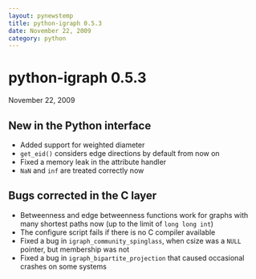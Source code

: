 ```yaml
---
layout: pynewstemp
title: python-igraph 0.5.3
date: November 22, 2009
category: python
---
```


python-igraph 0.5.3
===================

November 22, 2009

New in the Python interface
---------------------------

- Added support for weighted diameter
- `get_eid()` considers edge directions by default from now on
- Fixed a memory leak in the attribute handler
- `NaN` and `inf` are treated correctly now

<!--more-->

Bugs corrected in the C layer
-----------------------------

- Betweenness and edge betweenness functions work for graphs with
  many shortest paths now (up to the limit of `long long int`)
- The configure script fails if there is no C compiler available
- Fixed a bug in `igraph_community_spinglass`, when csize was a `NULL`
  pointer, but membership was not
- Fixed a bug in `igraph_bipartite_projection` that caused occasional
  crashes on some systems
